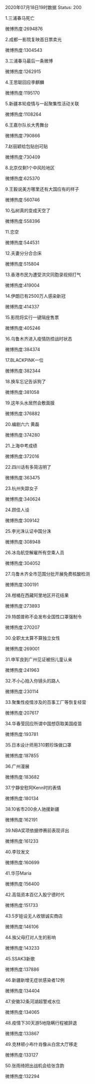 2020年07月18日19时数据
Status: 200

1.三浦春马死亡

微博热度:2694876

2.成都一影院复映首日票卖光

微博热度:1304543

3.三浦春马最后一条微博

微博热度:1262915

4.王思聪回应李麒麟

微博热度:1195170

5.新疆本轮疫情与一起聚集性活动关联

微博热度:1108264

6.王嘉尔队长大秀舞台

微博热度:790866

7.赵丽颖给包贴创可贴

微博热度:730409

8.北京仅剩1个中风险地区

微博热度:625370

9.王毅说美方哪里还有大国应有的样子

微博热度:560746

10.弘树真的变成天空了

微博热度:558396

11.恋空

微博热度:544531

12.夫妻分分合合床

微博热度:515804

13.香港市民为遭受洪灾同胞录视频打气

微博热度:419004

14.伊朗已有2500万人感染新冠

微博热度:414337

15.影院将实行一键隔座售票

微博热度:405246

16.乌鲁木齐进入疫情防控战时状态

微博热度:384374

17.BLACKPINK一位

微博热度:382344

18.换车忘记告诉狗了

微博热度:381058

19.这年头水居然会敷面膜

微博热度:376882

20.编剧六六 黄磊

微博热度:374280

21.上海中考成绩

微博热度:372016

22.四川话有多简洁明了

微博热度:363475

23.杭州失踪女子

微博热度:340624

24.顾佳人设

微博热度:309142

25.李光洙认证中国分洙

微博热度:308948

26.冰岛航空解雇所有空乘人员

微博热度:304052

27.乌鲁木齐全市范围分批开展免费核酸检测

微博热度:300191

28.柑橘在西藏阿里地区开花结果

微博热度:273893

29.特朗普称不会发布全国性口罩强制令

微博热度:270207

30.全职太太算不算独立女性

微博热度:269001

31.申军良到广州见证被拐儿童认亲

微博热度:241963

32.不小心拍入你镜头的路人

微博热度:230114

33.聚集性疫情涉及的百事工厂等恢复经营

微博热度:207617

34.华春莹回应所谓中国想窃取美国疫苗

微博热度:193781

35.日本设计师用310颗珍珠做口罩

微博热度:187855

36.广州漫展

微博热度:183682

37.宁静安慰阿Kenn时的表情

微博热度:180134

38.10省市200余人驰援新疆

微博热度:162191

39.NBA奖项依据停赛前表现评出

微博热度:161233

40.李玟发文

微博热度:160699

41.华莎Maria

微博热度:156400

42.高瓴资本百亿入股宁德时代

微博热度:151733

43.5岁娃设无人收银诚实商店

微博热度:146106

44.挨父母打对人生的影响

微博热度:143233

45.SSAK3新歌

微博热度:137886

46.新疆新增无症状感染者12例

微博热度:134404

47.安徽32条河湖超警戒水位

微博热度:134065

48.疫情下30天游5地隐瞒行程被辞退

微博热度:133867

49.克林顿小布什肖像从白宫大厅移走

微博热度:133127

50.张雨绮把出战机会给张含韵

微博热度:132294

